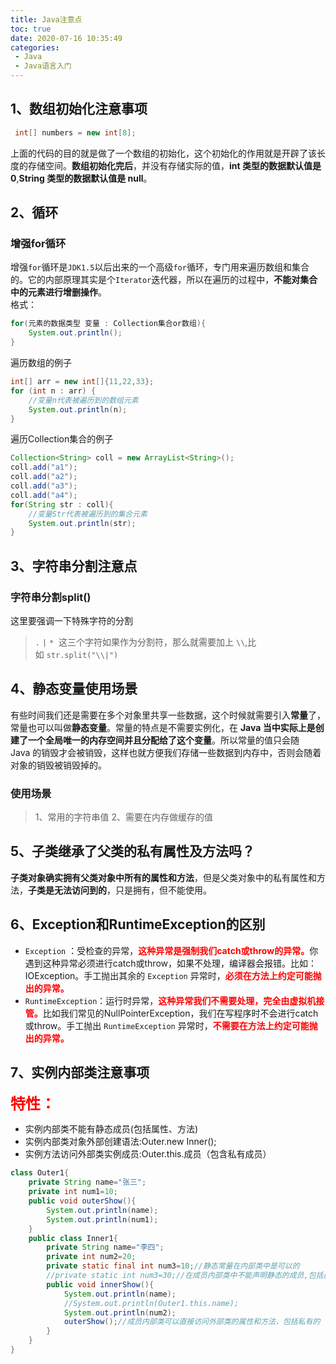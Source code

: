 ```yaml
---
title: Java注意点
toc: true
date: 2020-07-16 10:35:49
categories: 
 - Java
 - Java语言入门
---
```

<meta name="referrer" content="no-referrer"/>

## 1、数组初始化注意事项
```java
 int[] numbers = new int[8];
```
上面的代码的目的就是做了一个数组的初始化，这个初始化的作用就是开辟了该长度的存储空间。**数组初始化完后**，并没有存储实际的值，**int 类型的数据默认值是 0**,**String 类型的数据默认值是 null**。

## 2、循环
### 增强for循环
增强`for`循环是`JDK1.5`以后出来的一个高级`for`循环，专门用来遍历数组和集合的。它的内部原理其实是个`Iterator`迭代器，所以在遍历的过程中，**不能对集合中的元素进行增删操作**。<br />格式：
```java
for(元素的数据类型 变量 : Collection集合or数组){
    System.out.println();
}
```
遍历数组的例子
```java
int[] arr = new int[]{11,22,33};
for (int n : arr) {
    //变量n代表被遍历到的数组元素
    System.out.println(n);
}
```
遍历Collection集合的例子
```java
Collection<String> coll = new ArrayList<String>();
coll.add("a1");
coll.add("a2");
coll.add("a3");
coll.add("a4");
for(String str : coll){
    //变量Str代表被遍历到的集合元素
    System.out.println(str);
}
```

## 3、字符串分割注意点
### 字符串分割split()
这里要强调一下特殊字符的分割
> `.` `|` `*`  这三个字符如果作为分割符，那么就需要加上 `\\`,比如 `str.split("\\|")` 

## 4、静态变量使用场景
有些时间我们还是需要在多个对象里共享一些数据，这个时候就需要引入**常量**了，常量也可以叫做**静态变量**。常量的特点是不需要实例化，在 **Java 当中实际上是创建了一个全局唯一的内存空间并且分配给了这个变量**。所以常量的值只会随 Java 的销毁才会被销毁，这样也就方便我们存储一些数据到内存中，否则会随着对象的销毁被销毁掉的。
### 使用场景
> 1、常用的字符串值
> 2、需要在内存做缓存的值

## 5、子类继承了父类的私有属性及方法吗？
**子类对象确实拥有父类对象中所有的属性和方法**，但是父类对象中的私有属性和方法，**子类是无法访问到的**，只是拥有，但不能使用。<br />

## 6、Exception和RuntimeException的区别
- `Exception` ：受检查的异常，<font color=red>**这种异常是强制我们catch或throw的异常。**</font>你遇到这种异常必须进行catch或throw，如果不处理，编译器会报错。比如：IOException。手工抛出其余的 `Exception` 异常时，<font color=red>**必须在方法上约定可能抛出的异常。**</font>
- `RuntimeException`：运行时异常，<font color=red>**这种异常我们不需要处理，完全由虚拟机接管。**</font>比如我们常见的NullPointerException，我们在写程序时不会进行catch或throw。手工抛出 `RuntimeException` 异常时，<font color=red>**不需要在方法上约定可能抛出的异常。**</font>

## 7、实例内部类注意事项
<font color=red size=5>**特性：**</font>
- 实例内部类不能有静态成员(包括属性、方法) 
- 实例内部类对象外部创建语法:Outer.new Inner(); 
- 实例方法访问外部类实例成员:Outer.this.成员（包含私有成员）
```java
class Outer1{
    private String name="张三";
    private int num1=10;
    public void outerShow(){
        System.out.println(name);
        System.out.println(num1);
    }
    public class Inner1{
        private String name="李四";
        private int num2=20;
        private static final int num3=10;//静态常量在内部类中是可以的
        //private static int num3=30;//在成员内部类中不能声明静态的成员,包括属性和方法
        public void innerShow(){
            System.out.println(name);
            //System.out.println(Outer1.this.name);
            System.out.println(num2);
            outerShow();//成员内部类可以直接访问外部类的属性和方法，包括私有的
        }
    }
}  

```


